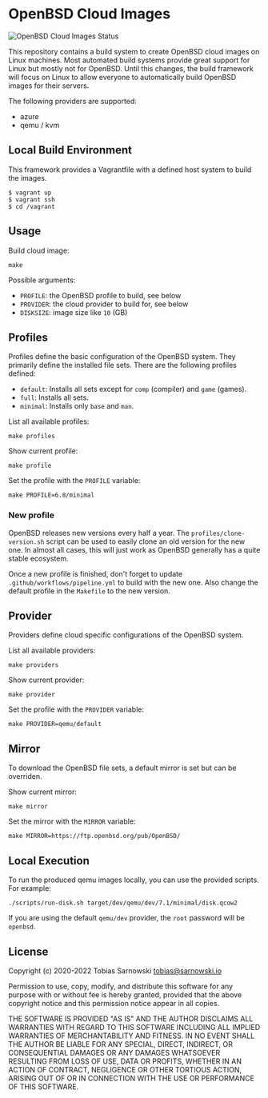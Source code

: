 # OpenBSD Cloud Images

![OpenBSD Cloud Images Status](https://github.com/sarnowski/openbsd-cloud-images/workflows/Cloud-Images/badge.svg?branch=main)

This repository contains a build system to create OpenBSD cloud images on Linux machines.
Most automated build systems provide great support for Linux but mostly not for OpenBSD.
Until this changes, the build framework will focus on Linux to allow everyone to automatically build OpenBSD images for their servers.

The following providers are supported:

  * azure
  * qemu / kvm

## Local Build Environment

This framework provides a Vagrantfile with a defined host system to build the images.

    $ vagrant up
    $ vagrant ssh
    $ cd /vagrant

## Usage

Build cloud image:

    make

Possible arguments:

  * `PROFILE`: the OpenBSD profile to build, see below
  * `PROVIDER`: the cloud provider to build for, see below
  * `DISKSIZE`: image size like `10` (GB)

## Profiles

Profiles define the basic configuration of the OpenBSD system.
They primarily define the installed file sets.
There are the following profiles defined:

  * `default`: Installs all sets except for `comp` (compiler) and `game` (games).
  * `full`: Installs all sets.
  * `minimal`: Installs only `base` and `man`.

List all available profiles:

    make profiles

Show current profile:

    make profile

Set the profile with the `PROFILE` variable:

    make PROFILE=6.8/minimal

### New profile

OpenBSD releases new versions every half a year.
The `profiles/clone-version.sh` script can be used to easily clone an old version for the new one.
In almost all cases, this will just work as OpenBSD generally has a quite stable ecosystem.

Once a new profile is finished, don't forget to update `.github/workflows/pipeline.yml` to build with the new one.
Also change the default profile in the `Makefile` to the new version.

## Provider

Providers define cloud specific configurations of the OpenBSD system.

List all available providers:

    make providers

Show current provider:

    make provider

Set the profile with the `PROVIDER` variable:

    make PROVIDER=qemu/default

## Mirror

To download the OpenBSD file sets, a default mirror is set but can be overriden.

Show current mirror:

    make mirror

Set the mirror with the `MIRROR` variable:

    make MIRROR=https://ftp.openbsd.org/pub/OpenBSD/

## Local Execution

To run the produced qemu images locally, you can use the provided scripts.
For example:

    ./scripts/run-disk.sh target/dev/qemu/dev/7.1/minimal/disk.qcow2

If you are using the default `qemu/dev` provider, the `root` password will be `openbsd`.

## License

Copyright (c) 2020-2022 Tobias Sarnowski <tobias@sarnowski.io>

Permission to use, copy, modify, and distribute this software for any
purpose with or without fee is hereby granted, provided that the above
copyright notice and this permission notice appear in all copies.

THE SOFTWARE IS PROVIDED "AS IS" AND THE AUTHOR DISCLAIMS ALL WARRANTIES
WITH REGARD TO THIS SOFTWARE INCLUDING ALL IMPLIED WARRANTIES OF
MERCHANTABILITY AND FITNESS. IN NO EVENT SHALL THE AUTHOR BE LIABLE FOR
ANY SPECIAL, DIRECT, INDIRECT, OR CONSEQUENTIAL DAMAGES OR ANY DAMAGES
WHATSOEVER RESULTING FROM LOSS OF USE, DATA OR PROFITS, WHETHER IN AN
ACTION OF CONTRACT, NEGLIGENCE OR OTHER TORTIOUS ACTION, ARISING OUT OF
OR IN CONNECTION WITH THE USE OR PERFORMANCE OF THIS SOFTWARE.
